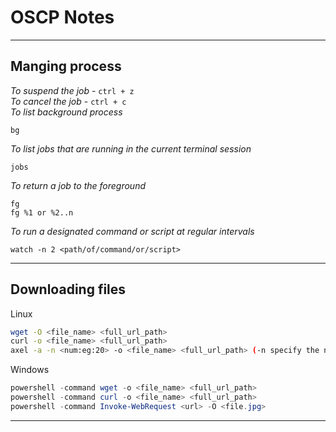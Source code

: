 # OSCP Notes
***
## Manging process

_To suspend the job_ - `ctrl + z`  
_To cancel the job_ - `ctrl + c`  
_To list background process_ 
```
bg
```
_To list jobs that are running in the current terminal session_
```
jobs
```
_To return a job to the foreground_
```
fg
fg %1 or %2..n
```
_To run a designated command or script at regular intervals_
```
watch -n 2 <path/of/command/or/script>
```
---
## Downloading files
Linux
```bash
wget -O <file_name> <full_url_path>
curl -o <file_name> <full_url_path>
axel -a -n <num:eg:20> -o <file_name> <full_url_path> (-n specify the number of connection)
```
Windows
```powershell
powershell -command wget -o <file_name> <full_url_path>
powershell -command curl -o <file_name> <full_url_path>
powershell -command Invoke-WebRequest <url> -O <file.jpg>
```

---
